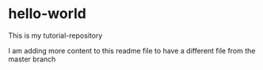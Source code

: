# hello-world
This is my tutorial-repository

I am adding more content to this readme file to have a different file from the master branch
